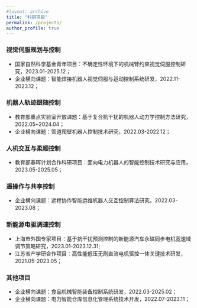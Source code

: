 ```yaml
---
#layout: archive
title: "科研项目"
permalink: /projects/
author_profile: true
---
```


### 视觉伺服规划与控制

- 国家自然科学基金青年项目：不确定性环境下的机械臂约束视觉伺服控制研究，2023.01-2025.12；
- 企业横向课题：智能焊接机器人视觉伺服与运动控制系统研发，2022.11-2023.12；
  
### 机器人轨迹跟随控制

- 教育部重点实验室开放课题：基于复合抗干扰的机器人动力学控制方法研究，2022.05~2024.04；
- 企业横向课题：管道爬壁机器人控制技术研究，2022.03-2022.12；

### 人机交互与柔顺控制

- 教育部春晖计划合作科研项目：面向电力机器人的智能控制技术研究与应用，2023.05-2025.05；
  
### 遥操作与共享控制

- 企业横向课题：远程协作智能运维机器人交互控制算法研究，2022.03-2023.08；
  
### 新能源电驱调速控制

- 上海市外国专家项目：基于抗干扰预测控制的新能源汽车永磁同步电机宽速域调节策略研究，2023.01-2023.12.31;
- 江苏省产学研合作项目：高性能低压无刷直流电机驱控一体关键技术研发，2021.05-2023.05；

### 其他项目

- 企业横向课题：食品机械智能装备控制系统研发，2022.03-2025.02；
- 企业横向课题：电力智能仓库信息化管理系统技术开发，2022.07-2023.11；
